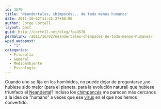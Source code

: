```yaml
---
id: 3570
title: 'Neandertales, chimpacés... de todo menos humanos'
date: 2011-10-02T13:31:27+00:00
author: Jorge Cortell
layout: post
guid: http://cortell.net/blog/?p=3570
permalink: /2011/10/02/neandertales-chimpaces-de-todo-menos-humanos/
wpsd_autopost:
  - "1"
categories:
  - Filosofí­a
  - General
  - Medioambiente
  - Psicología
---
```

Cuando uno se fija en los homínidos, no puede dejar de preguntarse ¿no hubiese sido mejor (para el planeta, para la evolución natural) que hubiese triunfado el <a title="http://boingboing.net/2011/09/20/humans-and-neanderthals-an-introduction.html" href="http://boingboing.net/2011/09/20/humans-and-neanderthals-an-introduction.html" target="_blank">Neandertal</a>? Incluso los <a title="http://www.wired.com/wiredscience/2011/09/chimpanzee-cooperation/" href="http://www.wired.com/wiredscience/2011/09/chimpanzee-cooperation/" target="_blank">chimpancés</a> me parecen más cercanos a la idea de "humano" a veces que ese <a title="http://www.newscientist.com/article/mg20527451.200-i-virus-why-youre-only-half-human.html?page=1" href="http://www.newscientist.com/article/mg20527451.200-i-virus-why-youre-only-half-human.html?page=1" target="_blank">virus</a> en el que nos hemos convertido.